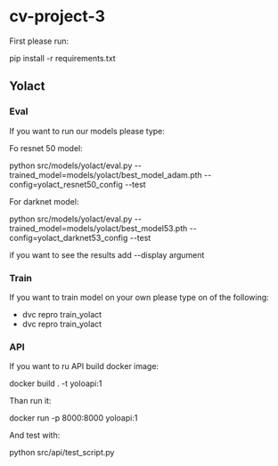 # cv-project-3

First please run:

pip install -r requirements.txt



## Yolact
### Eval
If you want to run our models please type:

Fo resnet 50 model:

python src/models/yolact/eval.py --trained_model=models/yolact/best_model_adam.pth --config=yolact_resnet50_config --test


For darknet model:

python src/models/yolact/eval.py --trained_model=models/yolact/best_model53.pth --config=yolact_darknet53_config --test

if you want to see the results add --display argument

### Train
If you want to train model on your own please type on of the following:
- dvc repro train_yolact
- dvc repro train_yolact

### API
If you want to ru API build docker image:

docker build . -t yoloapi:1

Than run it:

docker run -p 8000:8000 yoloapi:1

And test with:

python src/api/test_script.py
